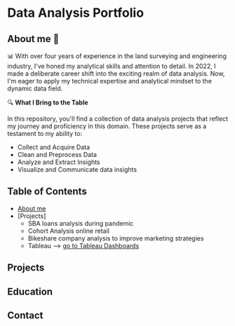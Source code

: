 # Data Analysis Portfolio
## About me 👋
📊 With over four years of experience in the land surveying and engineering industry, I've honed my analytical skills and attention to detail. In 2022, I made a deliberate career shift into the exciting realm of data analysis. Now, I'm eager to apply my technical expertise and analytical mindset to the dynamic data field.

🔍 **What I Bring to the Table**

In this repository, you'll find a collection of data analysis projects that reflect my journey and proficiency in this domain. These projects serve as a testament to my ability to:

- Collect and Acquire Data
- Clean and Preprocess Data 
- Analyze and Extract Insights
- Visualize and Communicate data insights

## Table of Contents
  - [About me]()
  - [Projects]
    - SBA loans analysis during pandemic
    - Cohort Analysis online retail
    - Bikeshare company analysis to improve marketing strategies
    - Tableau --> [go to Tableau Dashboards](https://public.tableau.com/app/profile/felipe.jordan)

## Projects

## Education

## Contact 
  
    

